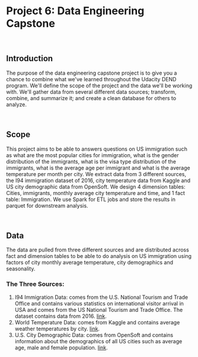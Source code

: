 # Project 6: Data Engineering Capstone

&nbsp;

## Introduction
The purpose of the data engineering capstone project is to give you a chance to combine what we've learned throughout the Udacity DEND program. We'll define the scope of the project and the data we'll be working with. We'll gather data from several different data sources; transform, combine, and summarize it; and create a clean database for others to analyze.

&nbsp;

## Scope
This project aims to be able to answers questions on US immigration such as what are the most popular cities for immigration, what is the gender distribution of the immigrants, what is the visa type distribution of the immigrants, what is the average age per immigrant and what is the average temperature per month per city. We extract data from 3 different sources, the I94 immigration dataset of 2016, city temperature data from Kaggle and US city demographic data from OpenSoft. We design 4 dimension tables: Cities, immigrants, monthly average city temperature and time, and 1 fact table: Immigration. We use Spark for ETL jobs and store the results in parquet for downstream analysis.

&nbsp;

## Data
The data are pulled from three different sources and are distributed across fact and dimension tables to be able to do analysis on US immigration using factors of city monthly average temperature, city demographics and seasonality.

### The Three Sources:
1. I94 Immigration Data: comes from the U.S. National Tourism and Trade Office and contains various statistics on international visitor arrival in USA and comes from the US National Tourism and Trade Office. The dataset contains data from 2016. [link](https://www.kaggle.com/berkeleyearth/climate-change-earth-surface-temperature-data).
2. World Temperature Data: comes from Kaggle and contains average weather temperatures by city. [link](https://www.kaggle.com/berkeleyearth/climate-change-earth-surface-temperature-data).
3. U.S. City Demographic Data: comes from OpenSoft and contains information about the demographics of all US cities such as average age, male and female population. [link](https://public.opendatasoft.com/explore/dataset/us-cities-demographics/export/).

&nbsp;
